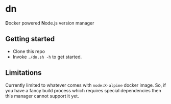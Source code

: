 # dn
**D**ocker powered **N**ode.js version manager

## Getting started
- Clone this repo
- Invoke `./dn.sh -h` to get started.

## Limitations
Currently limited to whatever comes with `node:X-alpine` docker image. So, if you have a fancy build process which requires special dependencies then this manager cannot support it yet.